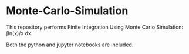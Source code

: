 # Monte-Carlo-Simulation
This repository performs Finite Integration Using Monte Carlo Simulation: ∫ln(x)/x dx 

Both the python and jupyter notebooks are included.